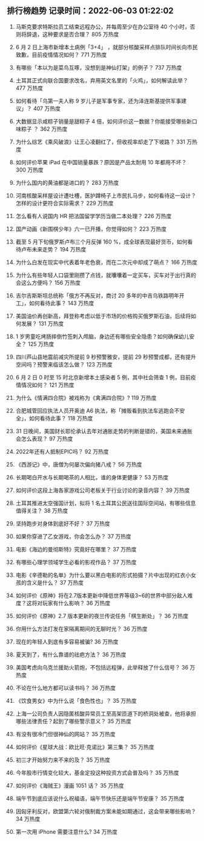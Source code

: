 
## 排行榜趋势 记录时间：2022-06-03 01:22:02
  
  1. 马斯克要求特斯拉员工结束远程办公，并每周至少在办公室待 40 个小时，否则将辞退，这种要求是否合理？ 805 万热度
    
  2. 6 月 2 日上海市新增本土病例「3+4」 ，就部分核酸采样点排队时间长向市民致歉，目前疫情情况如何？ 771 万热度
    
  3. 有哪些「本以为是菜鸟互啄，没想到是神仙打架」的例子？ 737 万热度
    
  4. 土耳其正式向联合国要求改名，弃用英文名里的「火鸡」，如何解读此举？ 477 万热度
    
  5. 如何看待「乌第一夫人称 9 岁儿子是军事专家，还为泽连斯基提供军事建议」？ 407 万热度
    
  6. 大数据显示咸粽子销量是甜粽子 4 倍，如何评价这一数据？你能接受哪些新口味粽子 ？ 362 万热度
    
  7. 为什么综艺《乘风破浪》让王心凌翻红了，但收视率却走了下坡路？ 331 万热度
    
  8. 如何评价苹果 iPad 在中国销量暴跌？原因是产品太耐用 10 年都用不坏？ 300 万热度
    
  9. 为什么国内的黄油都是进口的？ 283 万热度
    
  10. 河南核酸采样屋设计遭吐槽，医护蹲椅子上市民扎马步，如何看待这一设计？怎样的设计更符合实际需求？ 229 万热度
    
  11. 怎么看有人说国内 HR 把法国留学学历当做二本处理？ 226 万热度
    
  12. 国产动画《新围棋少年》六一已开播，你觉得如何？ 223 万热度
    
  13. 截至 5 月下旬俄罗斯卢布三个月反弹 160 %，成全球表现最好货币，如何看待卢布未来走势？ 194 万热度
    
  14. 为什么白发在现实中代表着年老色衰，而在二次元中却成了萌点？ 166 万热度
    
  15. 为什么有些年轻人口袋里刚攒了点钱，就囔囔着一定买车，买车对于出行真的会这么方便吗？ 156 万热度
    
  16. 吉尔吉斯斯坦总统称「俄方不再反对，商讨 20 多年的中吉乌铁路明年开工」，如何看待此事？ 143 万热度
    
  17. 美国油价再创新高，拜登称考虑以低于市场的价格购买俄罗斯石油，后续将如何发展？ 131 万热度
    
  18. 1 岁男童吃烤肠摔倒竹签刺入颅脑，身边还有哪些安全隐患？如何确保幼儿安全？ 125 万热度
    
  19. 四川芦山县地震前减灾所提前 9 秒预警雅安，提前 29 秒预警成都，还有提升空间吗？预警来临该怎么做？ 123 万热度
    
  20. 6 月 2 日 0 时至 15 时北京新增本土感染者 5 例，其中社会筛查 1 例，目前疫情情况如何？ 121 万热度
    
  21. 为什么《情满四合院》被戏称为《禽满四合院》? 119 万热度
    
  22. 合肥城管回应执法人员开奥迪 A6 执法，称「摊贩看到执法车逃跑会不安全」，如何看待此事？ 118 万热度
    
  23. 31 日晚间，美国财长耶伦承认去年对通胀走势的判断是错的，美国未来通胀会怎么表现？ 97 万热度
    
  24. 2022年还有人抵制EPIC吗？ 92 万热度
    
  25. 《西游记》中，唐僧为何屡次偏向猪八戒？ 56 万热度
    
  26. 长期喝白开水与长期喝茶的人相比，谁的身体更健康？ 53 万热度
    
  27. 如何评价这段上海各家游戏公司老板关于行业讨论的录音内容？ 39 万热度
    
  28. 土耳其推进太空强国计划，拟将 1 名土耳其公民送往国际空间站，有哪些信息值得关注？ 38 万热度
    
  29. 坚持跑步对身体到底好不好？ 37 万热度
    
  30. 如果你穿进了乙女游戏，你会怎么办？ 37 万热度
    
  31. 电影《海边的曼彻斯特》究竟好在哪里？ 37 万热度
    
  32. 有哪些心理学领域学生必看的影视作品？ 37 万热度
    
  33. 电影《辛德勒的名单》为什么要以黑白电影的形式拍摄？片中出现的红衣小女孩的含义是什么？ 37 万热度
    
  34. 如何评价《原神》将在2.7版本更新中降低世界等级3~6的世界中部分敌人难度？这将对玩家有什么影响？ 36 万热度
    
  35. 如何评价《原神》2.7 版本更新的夜兰传说任务「棋生断处」？ 36 万热度
    
  36. 你用什么方法打发在家隔离期间的无聊时光？ 36 万热度
    
  37. 现在的年轻人到底有多容易被骗? 36 万热度
    
  38. 夏天到了，有什么靠谱的祛疤方法？ 36 万热度
    
  39. 美国考虑向乌克兰援助火箭炮，不包括远程弹，此举释放了什么信号？ 36 万热度
    
  40. 不论在什么地方都可以读书吗？ 36 万热度
    
  41. 《饮食男女》中为什么说「食色性也」？ 35 万热度
    
  42. 上海一公司负责人因隐匿核酸异常员工至高架匝道下的桥洞处被查，他将承担哪些法律责任？起到了哪些警示意义？ 35 万热度
    
  43. 有没有很冷门但很神仙的网站？ 35 万热度
    
  44. 如何评价《星球大战：欧比旺·克诺比》第三集？ 35 万热度
    
  45. 初三才开始努力来不来的及？ 35 万热度
    
  46. 今年股市行情变化较大，基金定投这种投资方式会普及吗？ 35 万热度
    
  47. 如何评价《海贼王》漫画 1051 话？ 35 万热度
    
  48. 端午节到底应该说什么祝福语，端午节快乐还是端午节安康？ 35 万热度
    
  49. 因匈牙利反对，欧盟第六轮对俄制裁方案未能如期通过，这会带来哪些影响？ 34 万热度
    
  50. 第一次用 iPhone 需要注意什么? 34 万热度
    